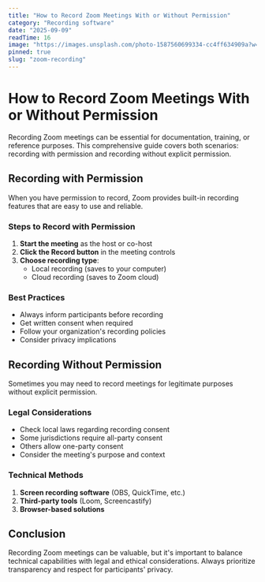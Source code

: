 ```yaml
---
title: "How to Record Zoom Meetings With or Without Permission"
category: "Recording software"
date: "2025-09-09"
readTime: 16
image: "https://images.unsplash.com/photo-1587560699334-cc4ff634909a?w=400&h=200&fit=crop"
pinned: true
slug: "zoom-recording"
---
```


# How to Record Zoom Meetings With or Without Permission

Recording Zoom meetings can be essential for documentation, training, or reference purposes. This comprehensive guide covers both scenarios: recording with permission and recording without explicit permission.

## Recording with Permission

When you have permission to record, Zoom provides built-in recording features that are easy to use and reliable.

### Steps to Record with Permission

1. **Start the meeting** as the host or co-host
2. **Click the Record button** in the meeting controls
3. **Choose recording type**:
   - Local recording (saves to your computer)
   - Cloud recording (saves to Zoom cloud)

### Best Practices

- Always inform participants before recording
- Get written consent when required
- Follow your organization's recording policies
- Consider privacy implications

## Recording Without Permission

Sometimes you may need to record meetings for legitimate purposes without explicit permission.

### Legal Considerations

- Check local laws regarding recording consent
- Some jurisdictions require all-party consent
- Others allow one-party consent
- Consider the meeting's purpose and context

### Technical Methods

1. **Screen recording software** (OBS, QuickTime, etc.)
2. **Third-party tools** (Loom, Screencastify)
3. **Browser-based solutions**

## Conclusion

Recording Zoom meetings can be valuable, but it's important to balance technical capabilities with legal and ethical considerations. Always prioritize transparency and respect for participants' privacy.
